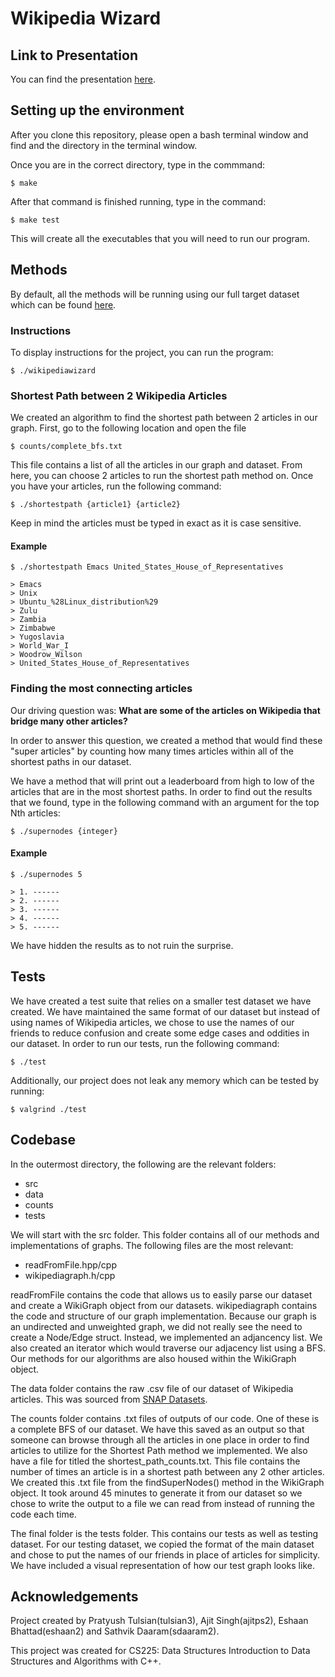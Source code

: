 # Wikipedia Wizard 
## Link to Presentation
You can find the presentation [here](https://drive.google.com/file/d/135HYk1zwtoyB0YfTo6Puc29CujxBheqt/view?usp=sharing).
## Setting up the environment
After you clone this repository, please open a bash terminal window and find and  the directory in the terminal window. 

Once you are in the correct directory, type in the commmand: 
```
$ make
```
After that command is finished running, type in the command:
```
$ make test
```
This will create all the executables that you will need to run our program.

## Methods 

By default, all the methods will be running using our full target dataset which can be found [here](http://snap.stanford.edu/data/wikispeedia.html).
### Instructions

To display instructions for the project, you can run the program: 
```
$ ./wikipediawizard
```

### Shortest Path between 2 Wikipedia Articles

We created an algorithm to find the shortest path between 2 articles in our graph. First, go to the following location and open the file 
```
$ counts/complete_bfs.txt
```
This file contains a list of all the articles in our graph and dataset. From here, you can choose 2 articles to run the shortest path method on. Once you have your articles, run the following command: 
```
$ ./shortestpath {article1} {article2}
```
Keep in mind the articles must be typed in exact as it is case sensitive. 

#### Example
```
$ ./shortestpath Emacs United_States_House_of_Representatives
```
```
> Emacs
> Unix
> Ubuntu_%28Linux_distribution%29
> Zulu
> Zambia
> Zimbabwe
> Yugoslavia
> World_War_I
> Woodrow_Wilson
> United_States_House_of_Representatives
```

### Finding the most connecting articles
 
Our driving question was:
 **What are some of the articles on Wikipedia that bridge many other articles?**

In order to answer this question, we created a method that would find these "super articles" by counting how many times articles within all of the shortest paths in our dataset. 

We have a method that will print out a leaderboard from high to low of the articles that are in the most shortest paths. In order to find out the results that we found, type in the following command with an argument for the top Nth articles:

    $ ./supernodes {integer}

#### Example
```
$ ./supernodes 5
```
```
> 1. ------
> 2. ------
> 3. ------
> 4. ------
> 5. ------
```
We have hidden the results as to not ruin the surprise.


## Tests

We have created a test suite that relies on a smaller test dataset we have created. We have maintained the same format of our dataset but instead of using names of Wikipedia articles, we chose to use the names of our friends to reduce confusion and create some edge cases and oddities in our dataset. In order to run our tests, run the following command:
```
$ ./test
```
Additionally, our project does not leak any memory which can be tested by running:
```
$ valgrind ./test
```

## Codebase 

In the outermost directory, the following are the relevant folders:

- src
- data
- counts
- tests

We will start with the src folder. This folder contains all of our methods and implementations of graphs. The following files are the most relevant:
- readFromFile.hpp/cpp
- wikipediagraph.h/cpp

readFromFile contains the code that allows us to easily parse our dataset and create a WikiGraph object from our datasets. wikipediagraph contains the code and structure of our graph implementation. Because our graph is an undirected and unweighted graph, we did not really see the need to create a Node/Edge struct. Instead, we implemented an adjancency list. We also created an iterator which would traverse our adjacency list using a BFS. Our methods for our algorithms are also housed within the WikiGraph object. 

The data folder contains the raw .csv file of our dataset of Wikipedia articles. This was sourced from [SNAP Datasets](http://snap.stanford.edu/data/wikispeedia.html).

The counts folder contains .txt files of outputs of our code. One of these is a complete BFS of our dataset. We have this saved as an output so that someone can browse through all the articles in one place in order to find articles to utilize for the Shortest Path method we implemented. We also have a file for titled the shortest_path_counts.txt. This file contains the number of times an article is in a shortest path between any 2 other articles. We created this .txt file from the findSuperNodes() method in the WikiGraph object. It took around 45 minutes to generate it from our dataset so we chose to write the output to a file we can read from instead of running the code each time. 

The final folder is the tests folder. This contains our tests as well as testing dataset. For our testing dataset, we copied the format of the main dataset and chose to put the names of our friends in place of articles for simplicity. We have included a visual representation of how our test graph looks like. 


## Acknowledgements

Project created by Pratyush Tulsian(tulsian3), Ajit Singh(ajitps2), Eshaan Bhattad(eshaan2) and Sathvik Daaram(sdaaram2). 

This project was created for CS225: Data Structures Introduction to Data Structures and Algorithms with C++.
